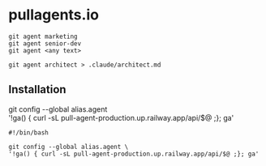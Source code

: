 # pullagents.io 


```
git agent marketing
git agent senior-dev
git agent <any text>

git agent architect > .claude/architect.md
```


## Installation

git config --global alias.agent \
'!ga() { curl -sL pull-agent-production.up.railway.app/api/$@ ;}; ga'
```
#!/bin/bash

git config --global alias.agent \
'!ga() { curl -sL pull-agent-production.up.railway.app/api/$@ ;}; ga'
